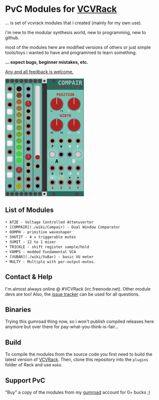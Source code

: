 
# PvC Modules for [VCVRack](vcvrack.com)

... is set of vcvrack modules that i created (mainly for my own use).

i'm new to the modular synthesis world, new to programming, new to github.

most of the modules here are modified versions of others or just simple tools/toys
i wanted to have and programmed to learn something.


**... expect bugs, beginner mistakes, etc.**


[Any and all feedback is welcome.](https://github.com/phdsg/PvC/issues)


![All Modules](/images/AllModules.png?raw=true "All Modules")

## List of Modules
	• ATZE - Voltage Controlled Attenuverter
	• [COMPAIR](./wiki/Compair) - Dual Window Comparator
	• OOMPH - primitive waveshaper
	• SHUTIT - 4 x triggerable mutes
	• SUMIT - 12 to 1 mixer
	• TRICKLE - shift register sample/hold
	• VAMPS - modded Fundamental VCA
	• [VUBAR](./wiki/VuBar) - basic VU meter
	• MULTY - Multiple with per-output-mutes.

## Contact & Help
I'm almost always online @ #VCVRack (irc.freenode.net). Other module devs are too!
Also, the [issue tracker](./issues) can be used for all questions.

## Binaries
Trying this gumroad thing now, so i won't publish compiled releases here anymore but over there for pay-what-you-think-is-fair...


## Build
To compile the modules from the source code you first need to build the latest version of [VCVRack](https://github.com/VCVRack/Rack).
Then, clone this repository into the `plugins` folder of Rack and use `make`.


## Support PvC

"Buy" a copy of the modules from my [gumroad](https://gumroad.com/l/kXPIO) account for 0+ bucks ;)
